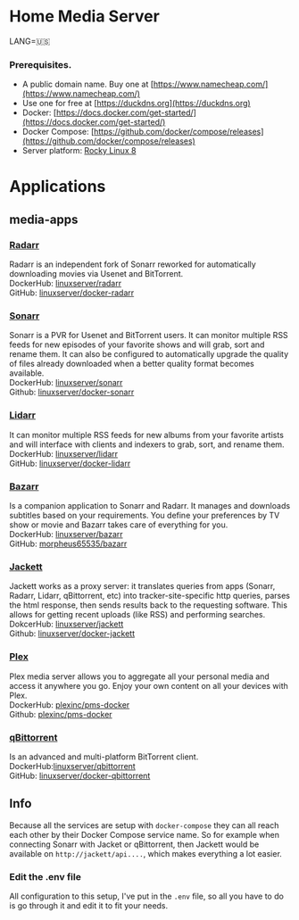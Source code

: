 # Home Media Server

LANG=:us:

### Prerequisites.
- A public domain name. Buy one at [https://www.namecheap.com/](https://www.namecheap.com/)
- Use one for free at [https://duckdns.org](https://duckdns.org)
- Docker: [https://docs.docker.com/get-started/](https://docs.docker.com/get-started/)
- Docker Compose: [https://github.com/docker/compose/releases](https://github.com/docker/compose/releases)
- Server platform: [Rocky Linux 8](https://rockylinux.org/download)

# Applications
## media-apps
### [Radarr](https://radarr.video/)
Radarr is an independent fork of Sonarr reworked for automatically downloading movies via Usenet and BitTorrent. \
DockerHub: [linuxserver/radarr](https://hub.docker.com/r/linuxserver/radarr/) \
GitHub: [linuxserver/docker-radarr](https://github.com/linuxserver/docker-radarr)

### [Sonarr](https://sonarr.tv/)
Sonarr is a PVR for Usenet and BitTorrent users. It can monitor multiple RSS feeds for new episodes of your favorite shows and will grab, sort and rename them. It can also be configured to automatically upgrade the quality of files already downloaded when a better quality format becomes available. \
DockerHub: [linuxserver/sonarr](https://hub.docker.com/r/linuxserver/sonarr/) \
Github: [linuxserver/docker-sonarr](https://github.com/linuxserver/docker-sonarr)

### [Lidarr](https://lidarr.audio)
It can monitor multiple RSS feeds for new albums from your favorite artists and will interface with clients and indexers to grab, sort, and rename them. \
DockerHub: [linuxserver/lidarr](https://hub.docker.com/r/linuxserver/lidarr) \
GitHub: [linuxserver/docker-lidarr](https://github.com/linuxserver/docker-lidarr)

### [Bazarr](https://www.bazarr.media)
Is a companion application to Sonarr and Radarr. It manages and downloads subtitles based on your requirements. You define your preferences by TV show or movie and Bazarr takes care of everything for you. \
DockerHub: [linuxserver/bazarr](https://hub.docker.com/r/linuxserver/bazarr) \
GitHub: [morpheus65535/bazarr](https://github.com/morpheus65535/bazarr)

### [Jackett](https://github.com/Jackett/Jackett)
Jackett works as a proxy server: it translates queries from apps (Sonarr, Radarr, Lidarr, qBittorrent, etc) into tracker-site-specific http queries, parses the html response, then sends results back to the requesting software. This allows for getting recent uploads (like RSS) and performing searches. \
DokcerHub: [linuxserver/jackett](https://hub.docker.com/r/linuxserver/jackett/) \
Github: [linuxserver/docker-jackett](https://github.com/linuxserver/docker-jackett)

### [Plex](https://www.plex.tv/)
Plex media server allows you to aggregate all your personal media and access it anywhere you go. Enjoy your own content on all your devices with Plex. \
DockerHub: [plexinc/pms-docker](https://hub.docker.com/r/plexinc/pms-docker/) \
Github: [plexinc/pms-docker](https://github.com/plexinc/pms-docker)

### [qBittorrent](https://www.qbittorrent.org)
Is an advanced and multi-platform BitTorrent client. \
DockerHub:[linuxserver/qbittorrent](https://hub.docker.com/r/linuxserver/qbittorrent) \
GitHub: [linuxserver/docker-qbittorrent](https://github.com/linuxserver/docker-qbittorrent)

## Info
Because all the services are setup with `docker-compose` they can all reach each other by their Docker Compose service name. So for example when connecting Sonarr with Jacket or qBittorrent, then Jackett would be available on `http://jackett/api....`, which makes everything a lot easier.

### Edit the .env file
All configuration to this setup, I've put in the `.env` file, so all you have to do is go through it and edit it to fit your needs.
